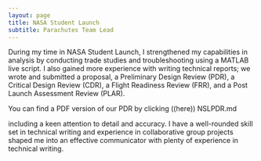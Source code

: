```yaml
---
layout: page
title: NASA Student Launch
subtitle: Parachutes Team Lead
---
```


During my time in NASA Student Launch, I strengthened my capabilities in analysis by conducting trade studies and troubleshooting using a MATLAB live script. I also gained more experience with writing technical reports; we wrote and submitted a proposal, a Preliminary Design Review (PDR), a Critical Design Review (CDR), a Flight Readiness Review (FRR), and a Post Launch Assessment Review (PLAR).

You can find a PDF version of our PDR by clicking ((here)) NSLPDR.md

including a keen attention to detail and accuracy. 
I have a well-rounded skill set in technical writing and experience in collaborative group projects
shaped me into an effective communicator with plenty of experience in technical writing. 
